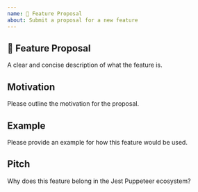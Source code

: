 ```yaml
---
name: 🚀 Feature Proposal
about: Submit a proposal for a new feature
---
```


<!-- Love jest-puppeteer? Please consider supporting our collective: 👉  https://opencollective.com/jest-puppeteer/donate -->

## 🚀 Feature Proposal

A clear and concise description of what the feature is.

## Motivation

Please outline the motivation for the proposal.

## Example

Please provide an example for how this feature would be used.

## Pitch

Why does this feature belong in the Jest Puppeteer ecosystem?
